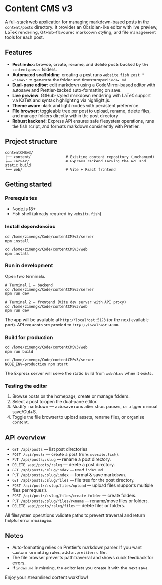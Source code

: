 # Content CMS v3

A full-stack web application for managing markdown-based posts in the `content/posts` directory. It provides an Obsidian-like editor with live preview, LaTeX rendering, GitHub-flavoured markdown styling, and file management tools for each post.

## Features

- **Post index**: browse, create, rename, and delete posts backed by the `content/posts` folders.
- **Automated scaffolding**: creating a post runs `website.fish post "<name>"` to generate the folder and timestamped `index.md`.
- **Dual-pane editor**: edit markdown using a CodeMirror-based editor with autosave and Prettier-backed auto-formatting on save.
- **Live preview**: GitHub-styled markdown rendering with LaTeX support via KaTeX and syntax highlighting via highlight.js.
- **Theme aware**: dark and light modes with persistent preference.
- **File browser**: toggleable tree per post to upload, rename, delete files, and manage folders directly within the post directory.
- **Robust backend**: Express API ensures safe filesystem operations, runs the fish script, and formats markdown consistently with Prettier.

## Project structure

```
contentCMSv3/
├── content/                # Existing content repository (unchanged)
├── server/                 # Express backend serving the API and static build
└── web/                    # Vite + React frontend
```

## Getting started

### Prerequisites

- Node.js 18+
- Fish shell (already required by `website.fish`)

### Install dependencies

```fish
cd /home/zimengx/Code/contentCMSv3/server
npm install

cd /home/zimengx/Code/contentCMSv3/web
npm install
```

### Run in development

Open two terminals:

```fish
# Terminal 1 – backend
cd /home/zimengx/Code/contentCMSv3/server
npm run dev

# Terminal 2 – frontend (Vite dev server with API proxy)
cd /home/zimengx/Code/contentCMSv3/web
npm run dev
```

The app will be available at `http://localhost:5173` (or the next available port). API requests are proxied to `http://localhost:4000`.

### Build for production

```fish
cd /home/zimengx/Code/contentCMSv3/web
npm run build

cd /home/zimengx/Code/contentCMSv3/server
NODE_ENV=production npm start
```

The Express server will serve the static build from `web/dist` when it exists.

### Testing the editor

1. Browse posts on the homepage, create or manage folders.
2. Select a post to open the dual-pane editor.
3. Modify markdown — autosave runs after short pauses, or trigger manual save/Ctrl+S.
4. Toggle the file browser to upload assets, rename files, or organise content.

## API overview

- `GET /api/posts` — list post directories.
- `POST /api/posts` — create a post (runs `website.fish`).
- `PUT /api/posts/:slug` — rename a post directory.
- `DELETE /api/posts/:slug` — delete a post directory.
- `GET /api/posts/:slug/index` — read `index.md`.
- `PUT /api/posts/:slug/index` — format & save markdown.
- `GET /api/posts/:slug/files` — file tree for the post directory.
- `POST /api/posts/:slug/files/upload` — upload files (supports multiple files per request).
- `POST /api/posts/:slug/files/create-folder` — create folders.
- `PUT /api/posts/:slug/files/rename` — rename/move files or folders.
- `DELETE /api/posts/:slug/files` — delete files or folders.

All filesystem operations validate paths to prevent traversal and return helpful error messages.

## Notes

- Auto-formatting relies on Prettier’s markdown parser. If you want custom formatting rules, add a `.prettierrc` file.
- The file browser prevents path traversal and shows quick feedback for errors.
- If `index.md` is missing, the editor lets you create it with the next save.

Enjoy your streamlined content workflow!
